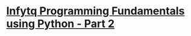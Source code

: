 # [Infytq Programming Fundamentals using Python - Part 2](https://infytq.onwingspan.com/web/en/app/toc/lex_auth_0125409616243425281061_shared/overview)
